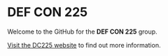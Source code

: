 # DEF CON 225

Welcome to the GitHub for the **DEF CON 225** group.

[Visit the DC225 website](https://dc225.github.io) to find out more information.